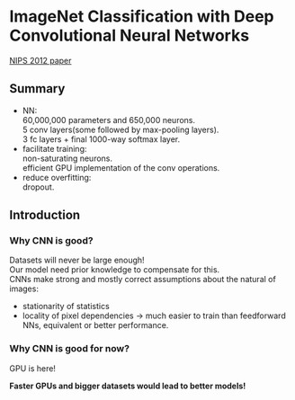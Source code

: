 
# ImageNet Classification with Deep Convolutional Neural Networks

[NIPS 2012 paper](https://papers.nips.cc/paper/4824-imagenet-classification-with-deep-convolutional-neural-networks.pdf)

## Summary
* NN:  
60,000,000 parameters and 650,000 neurons.  
5 conv layers(some followed by max-pooling layers).  
3 fc layers + final 1000-way softmax layer.  
* facilitate training:  
non-saturating neurons.  
efficient GPU implementation of the conv operations.  
* reduce overfitting:  
dropout.  

## Introduction
### Why CNN is good?
Datasets will never be large enough!  
Our model need prior knowledge to compensate for this.  
CNNs make strong and mostly correct assumptions about the natural of images:  
* stationarity of statistics
* locality of pixel dependencies
-> much easier to train than feedforward NNs, equivalent or better performance.  

### Why CNN is good for now?
GPU is here!

**Faster GPUs and bigger datasets would lead to better models!**  

